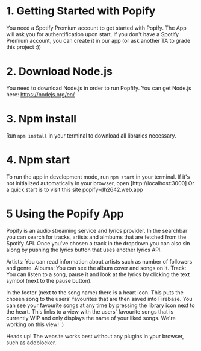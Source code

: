 # 1. Getting Started with Popify

You need a Spotify Premium account to get started with Popify. The App will ask you for authentification upon start.
If you don't have a Spotify Premium account, you can create it in our app (or ask another TA to grade this project :))

# 2. Download Node.js

You need to download Node.js in order to run Popfify.
You can get Node.js here: https://nodejs.org/en/

# 3. Npm install

Run `npm install` in your terminal to download all libraries necessary.

# 4. Npm start

To run the app in development mode, run `npm start` in your terminal.
If it's not initialized automatically in your browser, open [http://localhost:3000]
Or a quick start is to visit this site popify-dh2642.web.app

# 5 Using the Popify App

Popify is an audio streaming service and lyrics provider. In the searchbar you can search for tracks, artists and almbums that are fetched from the Spotify API. Once you've chosen a track in the dropdown you can also sin along by pushing the lyrics button that uses another lyrics API.

Artists:
You can read information about artists such as number of followers and genre.
Albums: 
You can see the album cover and songs on it.
Track: 
You can listen to a song, pause it and look at the lyrics by clicking the text symbol (next to the pause button).

In the footer (next to the song name) there is a heart icon. This puts the chosen song to the users' favourites that are then saved into Firebase. You can see your favourite songs at any time by pressing the library icon next to the heart. This links to a view with the users' favourite songs that is currently WIP and only displays the name of your liked songs. We're working on this view! :)

Heads up! The website works best without any plugins in ypur browser, such as addblocker.

